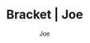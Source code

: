 ---
layout: post
author: Joe
permalink: /bracket/joe/
title: Bracket | Joe
teams: ['Gonzaga', 'Memphis', 'UConn', 'Arkansas', 'Alabama', 'Texas Tech', 'Michigan St.', 'Duke', 'Baylor', 'North Carolina', 'Indiana', 'UCLA', 'Texas', 'Purdue', 'Murray St.', 'Kentucky', 'Gonzaga', 'UConn', 'Texas Tech', 'Michigan St.', 'Baylor', 'Indiana', 'Purdue', 'Kentucky', 'Gonzaga', 'Michigan St.', 'Baylor', 'Purdue', 'Gonzaga', 'Purdue', 'Purdue', 'Purdue', 'Kansas', 'Illinois', 'Kansas', 'Illinois', 'Villanova', 'Kansas', 'Auburn', 'Arizona', 'Illinois', 'Tennessee', 'Villanova', 'Kansas', 'Providence', 'Wisconsin', 'Auburn', 'Arizona', 'Seton Hall', 'UAB', 'Illinois', 'Michigan', 'Tennessee', 'Loyola Chicago', 'Villanova', 'Kansas', 'Creighton', 'Iowa', 'Providence', 'Iowa St.', 'Wisconsin', 'USC', 'Auburn']
correct: ['correct', 'correct', 'wrong', 'correct', '', '', '', '', 'correct', 'correct', 'wrong', 'correct', '', '', 'correct', 'wrong', '', 'wrong', '', '', '', 'wrong', '', 'wrong', '', '', '', '', '', '', '', '', '', '', '', '', '', '', '', '', '', '', '', '', '', '', '', '', '', '', '', 'correct', 'correct', '', '', '', 'correct', 'wrong', 'correct', '', '', '', '']
points: [1, 1, 0, 1, 0, 0, 0, 0, 1, 1, 0, 1, 0, 0, 1, 0, 0, 0, 0, 0, 0, 0, 0, 0, 0, 0, 0, 0, 0, 0, 0, 0, 0, 0, 0, 0, 0, 0, 0, 0, 0, 0, 0, 0, 0, 0, 0, 0, 0, 0, 0, 1, 1, 0, 0, 0, 1, 0, 1, 0, 0, 0, 0]
logo: jo-av.png
---